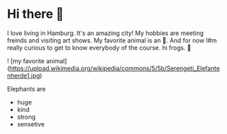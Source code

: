 # Hi there 👋

I love living in Hamburg. It's an amazing city!
My hobbies are meeting freinds and visiting art shows.
My favorite animal is an 🐘. And for now I#m really curious to get to know everybody of the course.
hi frogs. 🐸

! [my favorite animal] (https://upload.wikimedia.org/wikipedia/commons/5/5b/Serengeti_Elefantenherde1.jpg)

Elephants are
- huge
- kind
- strong
- sensetive
